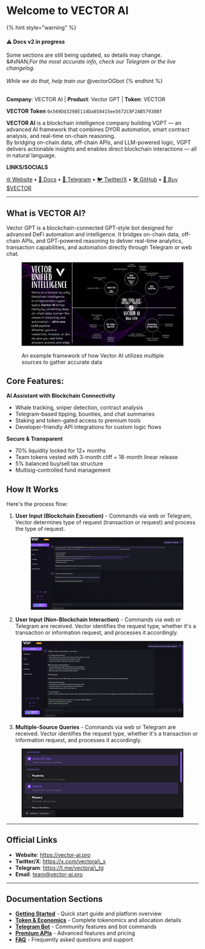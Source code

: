 # Welcome to VECTOR AI

{% hint style="warning" %}
#### ⚠️ Docs v2 in progress

Some sections are still being updated, so details may change.\
&#xNAN;_&#x46;or the most accurate info, check our Telegram or the live changelog._\
\
_While we do that, help train our_ @vectorOGbot
{% endhint %}

\
**Company**: VECTOR AI | **Product**: Vector GPT | **Token**: VECTOR

**VECTOR Token** `0x569Dd3298E114Da858415ee5672C8F2AB57938Bf`

**VECTOR AI** is a blockchain intelligence company building VGPT — an advanced AI framework that combines DYOR automation, smart contract analysis, and real-time on-chain reasoning.\
By bridging on-chain data, off-chain APIs, and LLM-powered logic, VGPT delivers actionable insights and enables direct blockchain interactions — all in natural language.

**LINKS/SOCIALS**

[🌐 Website](https://vector-ai.pro) • [📄 Docs](https://docs.vector-ai.pro) • [💬 Telegram](https://t.me/vectorai_tg) • [🐦 Twitter/X](https://x.com/vectorai_x) • [🛠 GitHub](https://github.com/vectoraidev) • [🧠 Buy $VECTOR](https://app.uniswap.org/swap?outputCurrency=0x569Dd3298E114Da858415ee5672C8F2AB57938Bf\&chain=ethereum)

***

## **What is VECTOR AI?**

Vector GPT is a blockchain-connected GPT-style bot designed for advanced DeFi automation and intelligence. It bridges on-chain data, off-chain APIs, and GPT-powered reasoning to deliver real-time analytics, transaction capabilities, and automation directly through Telegram or web chat.

<figure><img src=".gitbook/assets/Screenshot 2025-05-28 223013.png" alt=""><figcaption><p>An example framework of how Vector AI utilizes multiple sources to gather accurate data</p></figcaption></figure>

## Core Features:

**AI Assistant with Blockchain Connectivity**

* Whale tracking, sniper detection, contract analysis
* Telegram-based tipping, bounties, and chat summaries
* Staking and token-gated access to premium tools
* Developer-friendly API integrations for custom logic flows

**Secure & Transparent**

* 70% liquidity locked for 12+ months
* Team tokens vested with 3-month cliff + 18-month linear release
* 5% balanced buy/sell tax structure
* Multisig-controlled fund management

## How It Works

Here's the process flow:

1.  **User Input (Blockchain Execution)** - Commands via web or Telegram, Vector determines type of request (transaction or request) and process the type of request.

    <figure><img src=".gitbook/assets/image.png" alt=""><figcaption></figcaption></figure>
2. **User Input (Non-Blockchain Interaction)** - Commands via web or Telegram are received. Vector identifies the request type, whether it's a transaction or information request, and processes it accordingly.

<figure><img src=".gitbook/assets/Screenshot 2025-05-25 154803.png" alt=""><figcaption></figcaption></figure>

3. **Multiple-Source Queries** - Commands via web or Telegram are received. Vector identifies the request type, whether it's a transaction or information request, and processes it accordingly.

<figure><img src=".gitbook/assets/modelselector.png" alt=""><figcaption></figcaption></figure>

***

## Official Links

* **Website**: https://vector-ai.pro
* **Twitter/X**: https://x.com/vectorai\_x
* **Telegram**: https://t.me/vectorai\_tg
* **Email**: team@vector-ai.pro

***

## Documentation Sections

* [**Getting Started**](getting-started/overview/) - Quick start guide and platform overview
* [**Token & Economics**](broken-reference) - Complete tokenomics and allocation details
* [**Telegram Bot**](vector-bot-telegram/telegram-bot.md) - Community features and bot commands
* [**Premium APIs**](premium-apis/premium-apis.md) - Advanced features and pricing
* [**FAQ**](faq.md) - Frequently asked questions and support

